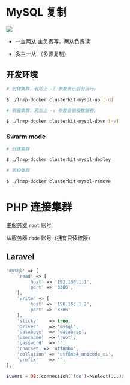 # MySQL 复制

[![](https://img.shields.io/badge/AD-%E8%85%BE%E8%AE%AF%E4%BA%91%E5%AE%B9%E5%99%A8%E6%9C%8D%E5%8A%A1-blue.svg)](https://cloud.tencent.com/redirect.php?redirect=10058&cps_key=3a5255852d5db99dcd5da4c72f05df61)

* 一主两从 主负责写，两从负责读

* 多主一从 （多源复制）

## 开发环境

```bash
# 创建集群，若加上 -d 参数表示后台运行。

$ ./lnmp-docker clusterkit-mysql-up [-d]

# 销毁集群，若加上 -v 参数会销毁数据卷。

$ ./lnmp-docker clusterkit-mysql-down [-v]
```

### Swarm mode

```bash
# 创建集群

$ ./lnmp-docker clusterkit-mysql-deploy

# 销毁集群

$ ./lnmp-docker clusterkit-mysql-remove
```

# PHP 连接集群

主服务器 `root` 账号

从服务器 `node` 账号（拥有只读权限）

## Laravel

```php
'mysql' => [
    'read' => [
        'host' => '192.168.1.1',
        'port' => '3306',
    ],
    'write' => [
        'host' => '196.168.1.2',
        'port' => '3306'
    ],
    'sticky'    => true,
    'driver'    => 'mysql',
    'database'  => 'database',
    'username'  => 'root',
    'password'  => '',
    'charset' => 'utf8mb4',
    'collation' => 'utf8mb4_unicode_ci',
    'prefix'    => '',
],
```

```php
$users = DB::connection('foo')->select(...);
```
